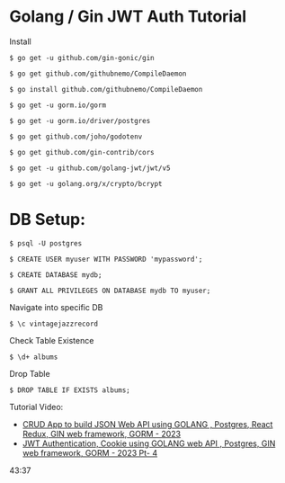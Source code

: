 # Golang / Gin JWT Auth Tutorial

Install
```
$ go get -u github.com/gin-gonic/gin

$ go get github.com/githubnemo/CompileDaemon

$ go install github.com/githubnemo/CompileDaemon

$ go get -u gorm.io/gorm

$ go get -u gorm.io/driver/postgres

$ go get github.com/joho/godotenv

$ go get github.com/gin-contrib/cors

$ go get -u github.com/golang-jwt/jwt/v5

$ go get -u golang.org/x/crypto/bcrypt
```

# DB Setup:

```
$ psql -U postgres
```

```
$ CREATE USER myuser WITH PASSWORD 'mypassword';
```

```
$ CREATE DATABASE mydb;
```

```
$ GRANT ALL PRIVILEGES ON DATABASE mydb TO myuser;
```

Navigate into specific DB
```
$ \c vintagejazzrecord
```

Check Table Existence
```
$ \d+ albums
```

Drop Table
```
$ DROP TABLE IF EXISTS albums;
```

Tutorial Video:
- [CRUD App to build JSON Web API using GOLANG , Postgres, React Redux, GIN web framework, GORM - 2023](https://www.youtube.com/watch?v=pIZSR7u_NlI)
- [JWT Authentication, Cookie using GOLANG web API , Postgres, GIN web framework, GORM - 2023 Pt- 4](https://www.youtube.com/watch?v=HAZCtEyhPWA)

43:37